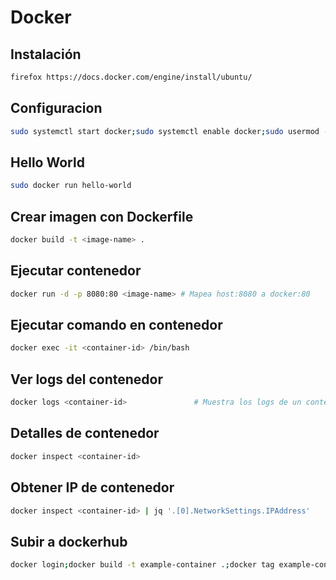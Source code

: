 # Docker
## Instalación
```bash
firefox https://docs.docker.com/engine/install/ubuntu/
```
## Configuracion
```bash
sudo systemctl start docker;sudo systemctl enable docker;sudo usermod -aG docker $USER
```
## Hello World
```bash
sudo docker run hello-world
```
## Crear imagen con Dockerfile
```bash
docker build -t <image-name> .
```
## Ejecutar contenedor
```bash
docker run -d -p 8080:80 <image-name> # Mapea host:8080 a docker:80
```
## Ejecutar comando en contenedor
```bash
docker exec -it <container-id> /bin/bash
```
## Ver logs del contenedor
```bash
docker logs <container-id>               # Muestra los logs de un contenedor
```
## Detalles de contenedor
```bash
docker inspect <container-id>
```
## Obtener IP de contenedor
```bash
docker inspect <container-id> | jq '.[0].NetworkSettings.IPAddress'
```
## Subir a dockerhub
```bash
docker login;docker build -t example-container .;docker tag example-container usuario-docker-hub/example-container;docker push usuario-docker-hub/example-container
```

